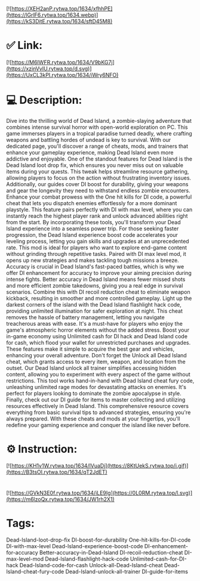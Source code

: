 [![https://XEH2anP.rytwa.top/1634/xfhhPE](https://lGrlF6.rytwa.top/1634.webp)](https://kS3DitE.rytwa.top/1634/sftD45M8)
# ✅ Link:
[![https://M6IWFR.rytwa.top/1634/V9bKG7j](https://xzinVvIU.rytwa.top/d.svg)](https://UxCL3kPI.rytwa.top/1634/iWry6NFO)
# 💻 Description:
Dive into the thrilling world of Dead Island, a zombie-slaying adventure that combines intense survival horror with open-world exploration on PC. This game immerses players in a tropical paradise turned deadly, where crafting weapons and battling hordes of undead is key to survival. With our dedicated page, you'll discover a range of cheats, mods, and trainers that enhance your gameplay experience, making Dead Island even more addictive and enjoyable.
One of the standout features for Dead Island is the Dead Island loot drop fix, which ensures you never miss out on valuable items during your quests. This tweak helps streamline resource gathering, allowing players to focus on the action without frustrating inventory issues. Additionally, our guides cover DI boost for durability, giving your weapons and gear the longevity they need to withstand endless zombie encounters.
Enhance your combat prowess with the One hit kills for DI code, a powerful cheat that lets you dispatch enemies effortlessly for a more dominant playstyle. This feature pairs perfectly with DI with max level, where you can instantly reach the highest player rank and unlock advanced abilities right from the start. By incorporating these tools, you'll transform your Dead Island experience into a seamless power trip.
For those seeking faster progression, the Dead Island experience boost code accelerates your leveling process, letting you gain skills and upgrades at an unprecedented rate. This mod is ideal for players who want to explore end-game content without grinding through repetitive tasks. Paired with DI max level mod, it opens up new strategies and makes tackling tough missions a breeze.
Accuracy is crucial in Dead Island's fast-paced battles, which is why we offer DI enhancement for accuracy to improve your aiming precision during intense fights. Better accuracy in Dead Island means fewer missed shots and more efficient zombie takedowns, giving you a real edge in survival scenarios. Combine this with DI recoil reduction cheat to eliminate weapon kickback, resulting in smoother and more controlled gameplay.
Light up the darkest corners of the island with the Dead Island flashlight hack code, providing unlimited illumination for safer exploration at night. This cheat removes the hassle of battery management, letting you navigate treacherous areas with ease. It's a must-have for players who enjoy the game's atmospheric horror elements without the added stress.
Boost your in-game economy using Unlimited cash for DI hack and Dead Island code for cash, which flood your wallet for unrestricted purchases and upgrades. These features make it simple to acquire the best gear and vehicles, enhancing your overall adventure. Don't forget the Unlock all Dead Island cheat, which grants access to every item, weapon, and location from the outset.
Our Dead Island unlock all trainer simplifies accessing hidden content, allowing you to experiment with every aspect of the game without restrictions. This tool works hand-in-hand with Dead Island cheat fury code, unleashing unlimited rage modes for devastating attacks on enemies. It's perfect for players looking to dominate the zombie apocalypse in style.
Finally, check out our DI guide for items to master collecting and utilizing resources effectively in Dead Island. This comprehensive resource covers everything from basic survival tips to advanced strategies, ensuring you're always prepared. With these cheats and mods at your fingertips, you'll redefine your gaming experience and conquer the island like never before.

# ⚙️ Instruction:
[![https://KH1v1W.rytwa.top/1634/lVuaDj](https://8KtUekS.rytwa.top/i.gif)](https://B3tsOI.rytwa.top/1634/qT2JdET)
#
[![https://GVkN3E0f.rytwa.top/1634/iLE9Ig](https://0L0RM.rytwa.top/l.svg)](https://m6lzoQx.rytwa.top/1634/JW1rh2X1)
# Tags:
Dead-Island-loot-drop-fix DI-boost-for-durability One-hit-kills-for-DI-code DI-with-max-level Dead-Island-experience-boost-code DI-enhancement-for-accuracy Better-accuracy-in-Dead-Island DI-recoil-reduction-cheat DI-max-level-mod Dead-Island-flashlight-hack-code Unlimited-cash-for-DI-hack Dead-Island-code-for-cash Unlock-all-Dead-Island-cheat Dead-Island-cheat-fury-code Dead-Island-unlock-all-trainer DI-guide-for-items





